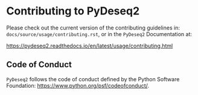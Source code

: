 
Contributing to PyDeseq2
========================

Please check out the current version of the contributing guidelines in:
`docs/source/usage/contributing.rst`, or in the `PyDeseq2` Documentation at:

https://pydeseq2.readthedocs.io/en/latest/usage/contributing.html

Code of Conduct
---------------

`PyDeseq2` follows the code of conduct defined by
the Python Software Foundation: https://www.python.org/psf/codeofconduct/.
